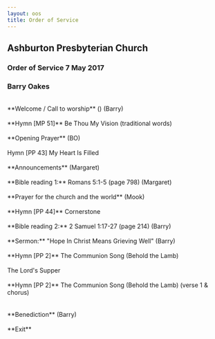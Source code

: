 ```yaml
---
layout: oos
title: Order of Service
---
```

## Ashburton Presbyterian Church
### Order of Service 7 May 2017
### Barry Oakes
<br>
**Welcome / Call to worship**  () (Barry)
<br>
<br>
**Hymn [MP 51]** Be Thou My Vision (traditional words)
<br>
<br>
**Opening Prayer** (BO)
<br>
<br>
Hymn [PP 43] My Heart Is Filled
<br>
<br>
**Announcements** (Margaret)
<br>
<br>
**Bible reading 1:** Romans 5:1-5 (page 798) (Margaret)
<br>
<br>
**Prayer for the church and the world** (Mook)
<br>
<br>
**Hymn [PP 44]** Cornerstone
<br>
<br>
**Bible reading 2:** 2 Samuel 1:17-27 (page 214) (Barry)
<br>
<br>
**Sermon:** "Hope In Christ Means Grieving Well" (Barry)
<br>
<br>
**Hymn [PP 2]** The Communion Song (Behold the Lamb)
<br>
<br>
The Lord's Supper
<br>
<br>
**Hymn [PP 2]** The Communion Song (Behold the Lamb) (verse 1 & chorus)<br>
<br>
<br>
**Benediction** (Barry)
<br>
<br>
**Exit**


